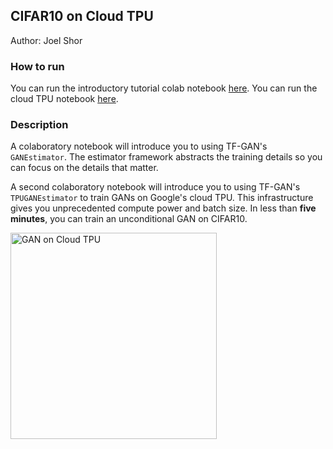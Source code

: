 ## CIFAR10 on Cloud TPU

Author: Joel Shor

### How to run


You can run the introductory tutorial colab notebook
[here](https://github.com/tensorflow/gan/examples/colab_notebooks/tfgan_tutorial.ipynb).
You can run the cloud TPU notebook
[here](https://github.com/tensorflow/gan/examples/colab_notebooks/tfgan_on_tpus.ipynb).

### Description

A colaboratory notebook will introduce you to using TF-GAN's `GANEstimator`.
The estimator framework abstracts the training details so
you can focus on the details that matter.

A second colaboratory notebook will introduce you to using
TF-GAN's `TPUGANEstimator` to train GANs on Google's cloud TPU. This
infrastructure gives you unprecedented compute power and batch size. In
less than **five minutes**, you can train an unconditional GAN on CIFAR10.

<img src="images/cifar_cloudtpu.png" title="GAN on Cloud TPU" width="330"/>
